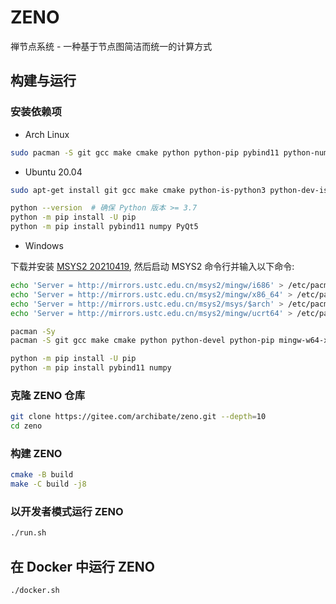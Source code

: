 # ZENO

禅节点系统 - 一种基于节点图简洁而统一的计算方式


## 构建与运行

### 安装依赖项

- Arch Linux
```bash
sudo pacman -S git gcc make cmake python python-pip pybind11 python-numpy python-pyqt5 qt5-base libglvnd mesa
```

- Ubuntu 20.04
```bash
sudo apt-get install git gcc make cmake python-is-python3 python-dev-is-python3 python3-pip libqt5core5a qt5dxcb-plugin libglvnd-dev libglapi-mesa libosmesa6

python --version  # 确保 Python 版本 >= 3.7
python -m pip install -U pip
python -m pip install pybind11 numpy PyQt5
```

- Windows

下载并安装 [MSYS2 20210419](https://mirrors.tuna.tsinghua.edu.cn/msys2/distrib/x86_64/msys2-x86_64-20210419.exe), 然后启动 MSYS2 命令行并输入以下命令:

```bash
echo 'Server = http://mirrors.ustc.edu.cn/msys2/mingw/i686' > /etc/pacman.d/mirrorlist.mingw32
echo 'Server = http://mirrors.ustc.edu.cn/msys2/mingw/x86_64' > /etc/pacman.d/mirrorlist.mingw64
echo 'Server = http://mirrors.ustc.edu.cn/msys2/msys/$arch' > /etc/pacman.d/mirrorlist.msys
echo 'Server = http://mirrors.ustc.edu.cn/msys2/mingw/ucrt64' > /etc/pacman.d/mirrorlist.ucrt64

pacman -Sy
pacman -S git gcc make cmake python python-devel python-pip mingw-w64-x86_64-mesa mingw-w64-x86_64-qt5 mingw-w64-x86_64-python-pyqt5

python -m pip install -U pip
python -m pip install pybind11 numpy
```


### 克隆 ZENO 仓库
```bash
git clone https://gitee.com/archibate/zeno.git --depth=10
cd zeno
```


### 构建 ZENO
```bash
cmake -B build
make -C build -j8
```


### 以开发者模式运行 ZENO
```bash
./run.sh
```


## 在 Docker 中运行 ZENO
```bash
./docker.sh
```